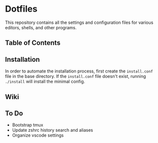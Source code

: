 ﻿# Dotfiles

This repository contains all the settings and configuration files for various editors, shells, and other programs.

## Table of Contents

## Installation

In order to automate the installation process, first create the `install.conf`
file in the base directory. If the `install.conf` file doesn't exist, running
`./install` will install the minimal config.

## Wiki

## To Do

- Bootstrap tmux
- Update zshrc history search and aliases
- Organize vscode settings

